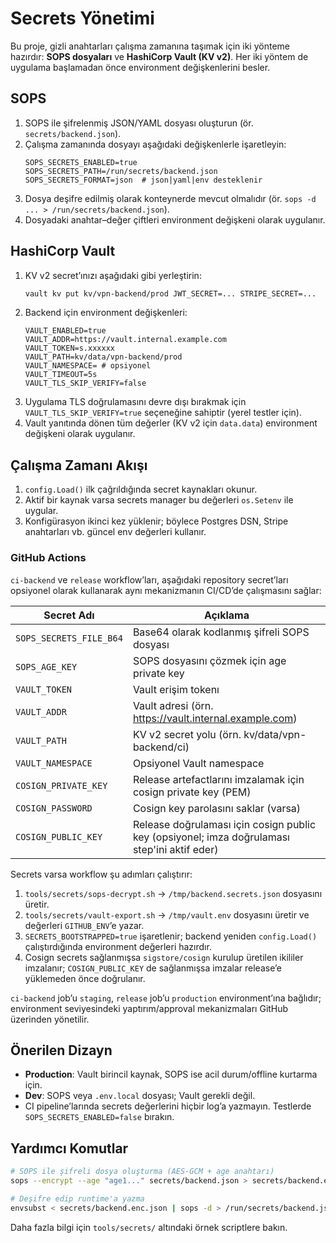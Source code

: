 # Secrets Yönetimi

Bu proje, gizli anahtarları çalışma zamanına taşımak için iki yönteme hazırdır: **SOPS dosyaları** ve **HashiCorp Vault (KV v2)**. Her iki yöntem de uygulama başlamadan önce environment değişkenlerini besler.

## SOPS

1. SOPS ile şifrelenmiş JSON/YAML dosyası oluşturun (ör. `secrets/backend.json`).
2. Çalışma zamanında dosyayı aşağıdaki değişkenlerle işaretleyin:
   ```env
   SOPS_SECRETS_ENABLED=true
   SOPS_SECRETS_PATH=/run/secrets/backend.json
   SOPS_SECRETS_FORMAT=json  # json|yaml|env desteklenir
   ```
3. Dosya deşifre edilmiş olarak konteynerde mevcut olmalıdır (ör. `sops -d ... > /run/secrets/backend.json`).
4. Dosyadaki anahtar–değer çiftleri environment değişkeni olarak uygulanır.

## HashiCorp Vault

1. KV v2 secret’ınızı aşağıdaki gibi yerleştirin:
   ```bash
   vault kv put kv/vpn-backend/prod JWT_SECRET=... STRIPE_SECRET=...
   ```
2. Backend için environment değişkenleri:
   ```env
   VAULT_ENABLED=true
   VAULT_ADDR=https://vault.internal.example.com
   VAULT_TOKEN=s.xxxxxx
   VAULT_PATH=kv/data/vpn-backend/prod
   VAULT_NAMESPACE= # opsiyonel
   VAULT_TIMEOUT=5s
   VAULT_TLS_SKIP_VERIFY=false
   ```
3. Uygulama TLS doğrulamasını devre dışı bırakmak için `VAULT_TLS_SKIP_VERIFY=true` seçeneğine sahiptir (yerel testler için).
4. Vault yanıtında dönen tüm değerler (KV v2 için `data.data`) environment değişkeni olarak uygulanır.

## Çalışma Zamanı Akışı

1. `config.Load()` ilk çağrıldığında secret kaynakları okunur.
2. Aktif bir kaynak varsa secrets manager bu değerleri `os.Setenv` ile uygular.
3. Konfigürasyon ikinci kez yüklenir; böylece Postgres DSN, Stripe anahtarları vb. güncel env değerleri kullanır.

### GitHub Actions

`ci-backend` ve `release` workflow’ları, aşağıdaki repository secret’ları opsiyonel olarak kullanarak aynı mekanizmanın CI/CD’de çalışmasını sağlar:

| Secret Adı | Açıklama |
|------------|----------|
| `SOPS_SECRETS_FILE_B64` | Base64 olarak kodlanmış şifreli SOPS dosyası |
| `SOPS_AGE_KEY` | SOPS dosyasını çözmek için age private key |
| `VAULT_TOKEN` | Vault erişim tokenı |
| `VAULT_ADDR` | Vault adresi (örn. https://vault.internal.example.com) |
| `VAULT_PATH` | KV v2 secret yolu (örn. kv/data/vpn-backend/ci) |
| `VAULT_NAMESPACE` | Opsiyonel Vault namespace |
| `COSIGN_PRIVATE_KEY` | Release artefactlarını imzalamak için cosign private key (PEM) |
| `COSIGN_PASSWORD` | Cosign key parolasını saklar (varsa) |
| `COSIGN_PUBLIC_KEY` | Release doğrulaması için cosign public key (opsiyonel; imza doğrulaması step'ini aktif eder) |

Secrets varsa workflow şu adımları çalıştırır:

1. `tools/secrets/sops-decrypt.sh` → `/tmp/backend.secrets.json` dosyasını üretir.
2. `tools/secrets/vault-export.sh` → `/tmp/vault.env` dosyasını üretir ve değerleri `GITHUB_ENV`’e yazar.
3. `SECRETS_BOOTSTRAPPED=true` işaretlenir; backend yeniden `config.Load()` çalıştırdığında environment değerleri hazırdır.
4. Cosign secrets sağlanmışsa `sigstore/cosign` kurulup üretilen ikililer imzalanır; `COSIGN_PUBLIC_KEY` de sağlanmışsa imzalar release’e yüklemeden önce doğrulanır.

`ci-backend` job’u `staging`, `release` job’u `production` environment’ına bağlıdır; environment seviyesindeki yaptırım/approval mekanizmaları GitHub üzerinden yönetilir.

## Önerilen Dizayn

- **Production**: Vault birincil kaynak, SOPS ise acil durum/offline kurtarma için.
- **Dev**: SOPS veya `.env.local` dosyası; Vault gerekli değil.
- CI pipeline’larında secrets değerlerini hiçbir log’a yazmayın. Testlerde `SOPS_SECRETS_ENABLED=false` bırakın.

## Yardımcı Komutlar

```bash
# SOPS ile şifreli dosya oluşturma (AES-GCM + age anahtarı)
sops --encrypt --age "age1..." secrets/backend.json > secrets/backend.enc.json

# Deşifre edip runtime'a yazma
envsubst < secrets/backend.enc.json | sops -d > /run/secrets/backend.json
```

Daha fazla bilgi için `tools/secrets/` altındaki örnek scriptlere bakın.
